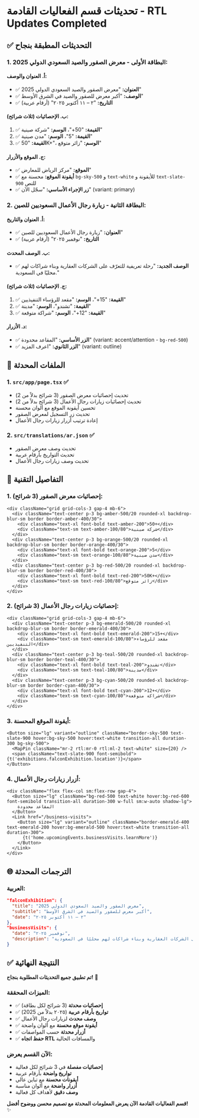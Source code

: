 # تحديثات قسم الفعاليات القادمة - RTL Updates Completed

## ✅ التحديثات المطبقة بنجاح

### **1. البطاقة الأولى - معرض الصقور والصيد السعودي الدولي 2025:**

#### **أ. العنوان والوصف:**
- ✅ **العنوان:** "معرض الصقور والصيد السعودي الدولي 2025"
- ✅ **الوصف:** "أكبر معرض للصقور والصيد في الشرق الأوسط"
- ✅ **التاريخ:** "٢ – ١١ أكتوبر ٢٠٢٥" (أرقام عربية)

#### **ب. الإحصائيات (ثلاث شرائح):**
1. ✅ **القيمة:** "50+"، **الوسم:** "شركة صينية"
2. ✅ **القيمة:** "5"، **الوسم:** "مدن صينية"
3. ✅ **القيمة:** "50K+"، **الوسم:** "زائر متوقع"

#### **ج. الموقع والأزرار:**
- ✅ **الموقع:** "مركز الرياض للمعارض"
- ✅ **أيقونة الموقع:** محسنة مع `bg-sky-500` و `text-white` للأيقونة و `text-slate-900` للنص
- ✅ **زر الإجراء الأساسي:** "سجّل الآن" (variant: primary)

### **2. البطاقة الثانية - زيارة رجال الأعمال السعوديين للصين:**

#### **أ. العنوان والتاريخ:**
- ✅ **العنوان:** "زيارة رجال الأعمال السعوديين للصين"
- ✅ **التاريخ:** "نوفمبر ٢٠٢٥" (أرقام عربية)

#### **ب. الوصف المحدث:**
- ✅ **الوصف الجديد:** "رحلة تعريفية للتعرّف على الشركات العقارية وبناء شراكات لهم محليًا في السعودية."

#### **ج. الإحصائيات (ثلاث شرائح):**
1. ✅ **القيمة:** "15+"، **الوسم:** "مقعد للرؤساء التنفيذيين"
2. ✅ **القيمة:** "تشندو"، **الوسم:** "مدينة"
3. ✅ **القيمة:** "12+"، **الوسم:** "شراكة متوقعة"

#### **د. الأزرار:**
- ✅ **الزر الأساسي:** "المقاعد محدودة" (variant: accent/attention - `bg-red-500`)
- ✅ **الزر الثانوي:** "اعرف المزيد" (variant: outline)

## 📁 الملفات المحدثة

### **1. `src/app/page.tsx`** ✅
- تحديث إحصائيات معرض الصقور (3 شرائح بدلاً من 2)
- تحديث إحصائيات زيارات رجال الأعمال (3 شرائح بدلاً من 2)
- تحسين أيقونة الموقع مع ألوان محسنة
- تحديث زر التسجيل لمعرض الصقور
- إعادة ترتيب أزرار زيارات رجال الأعمال

### **2. `src/translations/ar.json`** ✅
- تحديث وصف معرض الصقور
- تحديث التواريخ بأرقام عربية
- تحديث وصف زيارات رجال الأعمال

## 🎯 التفاصيل التقنية

### **1. إحصائيات معرض الصقور (3 شرائح):**
```tsx
<div className="grid grid-cols-3 gap-4 mb-6">
  <div className="text-center p-3 bg-amber-500/20 rounded-xl backdrop-blur-sm border border-amber-400/30">
    <div className="text-xl font-bold text-amber-200">50+</div>
    <div className="text-sm text-amber-100/80">شركة صينية</div>
  </div>
  <div className="text-center p-3 bg-orange-500/20 rounded-xl backdrop-blur-sm border border-orange-400/30">
    <div className="text-xl font-bold text-orange-200">5</div>
    <div className="text-sm text-orange-100/80">مدن صينية</div>
  </div>
  <div className="text-center p-3 bg-red-500/20 rounded-xl backdrop-blur-sm border border-red-400/30">
    <div className="text-xl font-bold text-red-200">50K+</div>
    <div className="text-sm text-red-100/80">زائر متوقع</div>
  </div>
</div>
```

### **2. إحصائيات زيارات رجال الأعمال (3 شرائح):**
```tsx
<div className="grid grid-cols-3 gap-4 mb-6">
  <div className="text-center p-3 bg-emerald-500/20 rounded-xl backdrop-blur-sm border border-emerald-400/30">
    <div className="text-xl font-bold text-emerald-200">15+</div>
    <div className="text-sm text-emerald-100/80">مقعد للرؤساء التنفيذيين</div>
  </div>
  <div className="text-center p-3 bg-teal-500/20 rounded-xl backdrop-blur-sm border border-teal-400/30">
    <div className="text-xl font-bold text-teal-200">تشندو</div>
    <div className="text-sm text-teal-100/80">مدينة</div>
  </div>
  <div className="text-center p-3 bg-cyan-500/20 rounded-xl backdrop-blur-sm border border-cyan-400/30">
    <div className="text-xl font-bold text-cyan-200">12+</div>
    <div className="text-sm text-cyan-100/80">شراكة متوقعة</div>
  </div>
</div>
```

### **3. أيقونة الموقع المحسنة:**
```tsx
<Button size="lg" variant="outline" className="border-sky-500 text-slate-900 hover:bg-sky-500 hover:text-white transition-all duration-300 bg-sky-500">
  <MapPin className="mr-2 rtl:mr-0 rtl:ml-2 text-white" size={20} />
  <span className="text-slate-900 font-semibold">{t('exhibitions.falconExhibition.location')}</span>
</Button>
```

### **4. أزرار زيارات رجال الأعمال:**
```tsx
<div className="flex flex-col sm:flex-row gap-4">
  <Button size="lg" className="bg-red-500 text-white hover:bg-red-600 font-semibold transition-all duration-300 w-full sm:w-auto shadow-lg">
    المقاعد محدودة
  </Button>
  <Link href="/business-visits">
    <Button size="lg" variant="outline" className="border-emerald-400 text-emerald-200 hover:bg-emerald-500 hover:text-white transition-all duration-300">
      {t('home.upcomingEvents.businessVisits.learnMore')}
    </Button>
  </Link>
</div>
```

## 🌐 الترجمات المحدثة

### **العربية:**
```json
"falconExhibition": {
  "title": "معرض الصقور والصيد السعودي الدولي 2025",
  "subtitle": "أكبر معرض للصقور والصيد في الشرق الأوسط",
  "date": "٢ – ١١ أكتوبر ٢٠٢٥"
},
"businessVisits": {
  "date": "نوفمبر ٢٠٢٥",
  "description": "رحلة تعريفية للتعرّف على الشركات العقارية وبناء شراكات لهم محليًا في السعودية."
}
```

## ✅ النتيجة النهائية

**تم تطبيق جميع التحديثات المطلوبة بنجاح!** 🎉

### **الميزات المحققة:**
- ✅ **إحصائيات محدثة** (3 شرائح لكل بطاقة)
- ✅ **تواريخ بأرقام عربية** (٢٠٢٥ بدلاً من 2025)
- ✅ **وصف محدث** لزيارات رجال الأعمال
- ✅ **أيقونة موقع محسنة** مع ألوان واضحة
- ✅ **أزرار محدثة** حسب المواصفات
- ✅ **حفظ اتجاه RTL** والمسافات الحالية

### **الآن القسم يعرض:**
- **إحصائيات مفصلة** في 3 شرائح لكل فعالية
- **تواريخ واضحة** بأرقام عربية
- **أيقونات محسنة** مع تباين عالي
- **أزرار واضحة** مع ألوان مناسبة
- **وصف دقيق** لأهداف كل فعالية

**قسم الفعاليات القادمة الآن يعرض المعلومات المحدثة مع تصميم محسن ووضوح أفضل!** ✨
